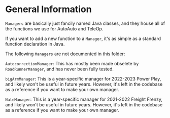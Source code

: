# General Information

`Managers` are basically just fancily named Java classes, and they house all of the functions we use for AutoAuto and TeleOp.

If you want to add a new function to a `Manager`, it's as simple as a standard function declaration in Java.

The following `Managers` are not documented in this folder:

`AutocorrectionManager`: This has mostly been made obselete by `RoadRunnerManager`, and has never been fully tested.

`bigArmManager`: This is a year-specific manager for 2022-2023 Power Play, and likely won't be useful in future years. 
However, it's left in the codebase as a reference if you want to make your own manager.

`NateManager`: This is a year-specific manager for 2021-2022 Freight Frenzy, and likely won't be useful in future years. 
However, it's left in the codebase as a reference if you want to make your own manager.
